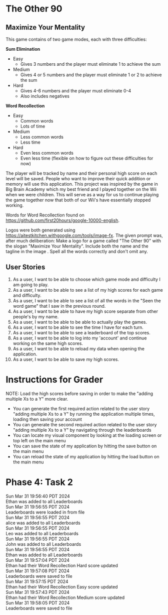 # The Other 90

## Maximize Your Mentality

This game contains of two game modes, each with three difficulties:

**Sum Elimination**

- Easy
    - Gives 3 numbers and the player must eliminate 1 to achieve the sum
- Medium
    - Gives 4 or 5 numbers and the player must eliminate 1 or 2 to achieve the sum
- Hard
    - Gives 4-6 numbers and the player must eliminate 0-4
    - Also includes negatives

**Word Recollection**

- Easy
    - Common words
    - Lots of time
- Medium
    - Less common words
    - Less time
- Hard
    - Even less common words
    - Even less time
      (flexible on how to figure out these difficulties for now)

The player will be tracked by name and their personal high score on each level will be saved.
People who want to improve their quick addition or memory will use this application.
This project was inspired by the game in Big Brain Academy which my best friend and I played together on the Wii when
we were children. This will serve as a way for us to continue playing the game together now that both of our Wii's have
essentially stopped working.

Words for Word Recollection found on https://github.com/first20hours/google-10000-english.

Logos were both generated using https://aitestkitchen.withgoogle.com/tools/image-fx. The given prompt was, after much
deliberation:
Make a logo for a game called "The Other 90" with the slogan "Maximize Your Mentality". Include both the name and the
tagline in the image . Spell all the words correctly and don't omit any.

## User Stories

1. As a user, I want to be able to choose which game mode and difficulty I am going to play.
2. As a user, I want to be able to see a list of my high scores for each game and difficulty.
3. As a user, I want to be able to see a list of all the words in the "Seen the word game" that I saw in the previous
   round.
4. As a user, I want to be able to have my high score separate from other people's by my name.
5. As a user, I want to be able to be able to actually play the games.
6. As a user, I want to be able to see the time I have for each turn.
7. As a user, I want to be able to see a leaderboard of the top scores.
8. As a user, I want to be able to log into my 'account' and continue working on the same high scores.
9. As a user, I want to be able to reload my data when opening the application.
10. As a user, I want to be able to save my high scores.

# Instructions for Grader

NOTE: Load the high scores before saving in order to make the "adding multiple Xs to a Y" more clear.

- You can generate the first required action related to the user story "adding multiple Xs to a Y" by running the
  application multiple times, loading then saving your account
- You can generate the second required action related to the user story "adding multiple Xs to a Y" by navigating
  through the leaderboards
- You can locate my visual component by looking at the loading screen or top left on the main menu
- You can save the state of my application by hitting the save button on the main menu
- You can reload the state of my application by hitting the load button on the main menu

# Phase 4: Task 2

Sun Mar 31 19:56:40 PDT 2024 <br>
Ethan was added to all Leaderboards <br>
Sun Mar 31 19:56:55 PDT 2024 <br>
Leaderboards were loaded in from file <br>
Sun Mar 31 19:56:55 PDT 2024  <br>
alice was added to all Leaderboards  <br>
Sun Mar 31 19:56:55 PDT 2024 <br>
Leo was added to all Leaderboards <br>
Sun Mar 31 19:56:55 PDT 2024 <br>
John was added to all Leaderboards  <br>
Sun Mar 31 19:56:55 PDT 2024 <br>
Ethan was added to all Leaderboards <br>
Sun Mar 31 19:57:04 PDT 2024 <br>
Ethan had their Word Recollection Hard score updated <br>
Sun Mar 31 19:57:08 PDT 2024 <br>
Leaderboards were saved to file <br> 
Sun Mar 31 19:57:15 PDT 2024 <br> 
Ethan had their Word Recollection Easy score updated <br>
Sun Mar 31 19:57:43 PDT 2024 <br>
Ethan had their Word Recollection Medium score updated <br>
Sun Mar 31 19:58:05 PDT 2024 <br>
Leaderboards were saved to file <br>
